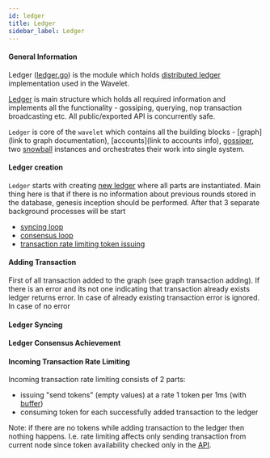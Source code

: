 ```yaml
---
id: ledger
title: Ledger
sidebar_label: Ledger
---
```


#### General Information
Ledger ([ledger.go](https://github.com/perlin-network/wavelet/blob/master/ledger.go)) is the module which holds [distributed ledger](https://en.wikipedia.org/wiki/Distributed_ledger) implementation used in the Wavelet.

[Ledger](https://github.com/perlin-network/wavelet/blob/master/ledger.go#L45) is main structure which holds all required information and implements all the functionality - gossiping, querying, nop transaction broadcasting etc.
All public/exported API is concurrently safe.

`Ledger` is core of the `wavelet` which contains all the building blocks - [graph](link to graph documentation), [accounts](link to accounts info), [gossiper](), two [snowball]() instances and orchestrates their work into single system.

#### Ledger creation
`Ledger` starts with creating [new ledger](https://github.com/perlin-network/wavelet/blob/master/ledger.go#L73) where all parts are instantiated. Main thing here is that if there is no information about previous rounds stored in the database, genesis inception should be performed.
After that 3 separate background processes will be start
- [syncing loop](#ledgersyncing)
- [consensus loop](#ledgerconsensusachievement)
- [transaction rate limiting token issuing](#incomingtransactionratelimiting)

#### Adding Transaction
First of all transaction added to the graph (see graph transaction adding). If there is an error and its not one indicating that transaction already exists ledger returns error. In case of already existing transaction error is ignored.
In case of no error 

#### Ledger Syncing

#### Ledger Consensus Achievement

#### Incoming Transaction Rate Limiting
Incoming transaction rate limiting consists of 2 parts:
- issuing "send tokens" (empty values) at a rate 1 token per 1ms (with [buffer](https://github.com/perlin-network/wavelet/blob/master/ledger.go#L129))
- consuming token for each successfully added transaction to the ledger

Note: if there are no tokens while adding transaction to the ledger then nothing happens. I.e. rate limiting affects only sending transaction from current node since token availability checked only in the [API](https://github.com/perlin-network/wavelet/blob/master/api/mod.go#L204).